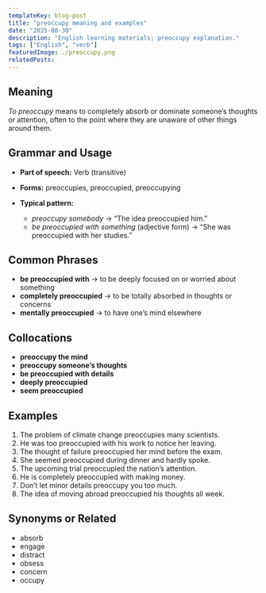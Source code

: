 ```yaml
---
templateKey: blog-post
title: "preoccupy meaning and examples"
date: "2025-08-30"
description: "English learning materials; preoccupy explanation."
tags: ["English", "verb"]
featuredImage: ./preoccupy.png
relatedPosts:
---
```


## Meaning

_To preoccupy_ means to completely absorb or dominate someone’s thoughts or attention, often to the point where they are unaware of other things around them.

## Grammar and Usage

- **Part of speech:** Verb (transitive)
- **Forms:** preoccupies, preoccupied, preoccupying
- **Typical pattern:**

  - _preoccupy somebody_ → “The idea preoccupied him.”
  - _be preoccupied with something_ (adjective form) → “She was preoccupied with her studies.”

## Common Phrases

- **be preoccupied with** → to be deeply focused on or worried about something
- **completely preoccupied** → to be totally absorbed in thoughts or concerns
- **mentally preoccupied** → to have one’s mind elsewhere

## Collocations

- **preoccupy the mind**
- **preoccupy someone’s thoughts**
- **be preoccupied with details**
- **deeply preoccupied**
- **seem preoccupied**

## Examples

1. The problem of climate change preoccupies many scientists.
2. He was too preoccupied with his work to notice her leaving.
3. The thought of failure preoccupied her mind before the exam.
4. She seemed preoccupied during dinner and hardly spoke.
5. The upcoming trial preoccupied the nation’s attention.
6. He is completely preoccupied with making money.
7. Don’t let minor details preoccupy you too much.
8. The idea of moving abroad preoccupied his thoughts all week.

## Synonyms or Related

- absorb
- engage
- distract
- obsess
- concern
- occupy
